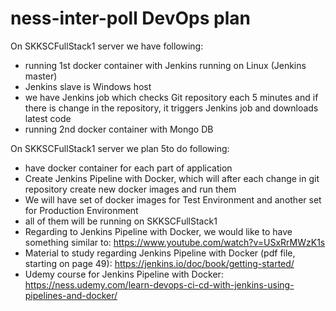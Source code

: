 # ness-inter-poll DevOps plan
On SKKSCFullStack1 server we have following:
- running 1st docker container with Jenkins running on Linux (Jenkins master)
- Jenkins slave is Windows host
- we have Jenkins job which checks Git repository each 5 minutes and if there is change in the repository, 
   it triggers Jenkins job and downloads latest code 
- running 2nd docker container with Mongo DB

On SKKSCFullStack1 server we plan 5to do following:
- have docker container for each part of application
- Create Jenkins Pipeline with Docker, which will after each change in git repository
create new docker images and run them
- We will have set of docker images for Test Environment and another set for Production Environment
- all of them will be running on SKKSCFullStack1
- Regarding to Jenkins Pipeline with Docker, we would like to have something similar to:
  https://www.youtube.com/watch?v=USxRrMWzK1s
- Material to study regarding Jenkins Pipeline with Docker (pdf file, starting on page 49):
  https://jenkins.io/doc/book/getting-started/
- Udemy course for Jenkins Pipeline with Docker:
  https://ness.udemy.com/learn-devops-ci-cd-with-jenkins-using-pipelines-and-docker/
  

  